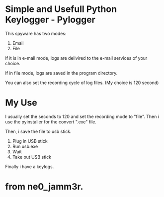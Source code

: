 # Simple and Usefull Python Keylogger - Pylogger

This spyware has two modes: 
1) Email
2) File

If it is in e-mail mode, logs are delivired to the e-mail services of your choice.

If in file mode, logs are saved in the program directory.

You can also set the recording cycle of log files. (My choice is 120 second)

 
# My Use

I usually set the seconds to 120 and set the recording mode to "file".
Then i use the pyinstaller for the convert ".exe" file.

Then, i save the file to usb stick. 

1) Plug in USB stick
2) Run usb.exe
3) Wait
4) Take out USB stick

Finally i have a keylogs.

# from ne0_jamm3r.


